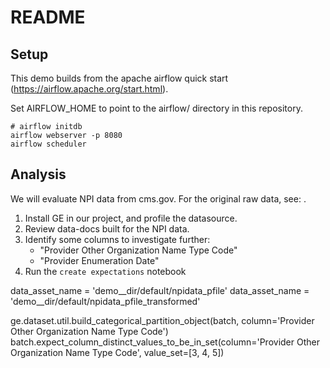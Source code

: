 # README

## Setup

This demo builds from the apache airflow quick start (https://airflow.apache.org/start.html).

Set AIRFLOW_HOME to point to the airflow/ directory in this repository.


```
# airflow initdb
airflow webserver -p 8080
airflow scheduler

```
## Analysis

We will evaluate NPI data from cms.gov. For the original raw data, see: .

1. Install GE in our project, and profile the datasource.
2. Review data-docs built for the NPI data.
3. Identify some columns to investigate further:
   - "Provider Other Organization Name Type Code"
   - "Provider Enumeration Date"
4. Run the `create expectations` notebook




data_asset_name = 'demo__dir/default/npidata_pfile'
data_asset_name = 'demo__dir/default/npidata_pfile_transformed'


ge.dataset.util.build_categorical_partition_object(batch, column='Provider Other Organization Name Type Code')
batch.expect_column_distinct_values_to_be_in_set(column='Provider Other Organization Name Type Code', value_set=[3, 4, 5])